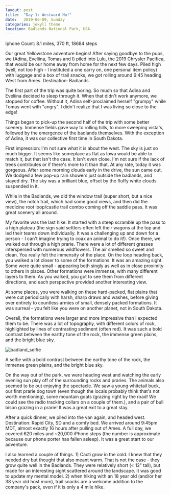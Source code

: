 ```yaml
---
layout: post
title:  "Day 1: Westward Ho!"
date:   2019-06-09, Sunday
categories: jekyll theme
location: Badlands National Park, USA
---
```


Iphone Count: 8.1 miles, 370 ft, 18684 steps

Our great Yellowstone adventure begins! After saying goodbye to the pups, we (Adina, Eveliina, Tomas and I) piled into Lulu, the 2019 Chrysler Pacifica, that would be our home away from home for the next few days. Piled high (well, not too high - I instituted a one carry on, one personal item policy) with luggage and a box of trail snacks, we got rolling around 6:45 heading West from Ames. Destination: Badlands.

The first part of the trip was quite boring. So much so that Adina and Eveliina decided to sleep through it. When that didn't work anymore, we stopped for coffee. Without it, Adina self-proclaimed herself "grumpy" while Tomas went with "angry". I didn't realize that I was living so close to the edge!

Things began to pick-up the second half of the trip with some better scenery. Immense fields gave way to rolling hills, to more sweeping vista's, followed by the emergence of the badlands themselves. With the exception of Adina, it was our collective first time in South Dakota. 

First impression: I'm not sure what it is about the west. The sky is just so much bigger. It seems like someplace as flat as Iowa would be able to match it, but that isn't the case. It isn't even close. I'm not sure if the lack of trees contributes or if there's more to it than that. At any rate, today it was gorgeous. After some morning clouds early in the drive, the sun came out.  We dodged a few pop-up rain showers just outside the badlands, and stayed dry. The sky was a brilliant blue, offset by the fluffy white clouds suspended in it.

While in the Badlands, we did the window trail (super short, but a nice view), the notch trail, which had some good views, and then did the medicine root loop/castle trail combo coming off the saddle pass. It was great scenery all around. 

My favorite was the last hike. It started with a steep scramble up the pass to a high plateau (the sign said settlers often left their wagons at the top and led their teams down individually. It was a challenging up and down for a person - I can't imagine trying to coax an animal to do it!). Once there, we walked out through a high prarie. There were a lot of different grasses interspersed with numerous wildflowers. The air smelled so sweet and clean. You really felt the immensity of the place. On the loop heading back, you walked a lot closer to some of the formations. It was an amazing sight. Some were quite small - appearing both singly as well as in close proximity to others in places. Other formations were immense, with many different layers to them. As you walked, you got to see them from different directions, and each perspective provided another interesting view.

At some places, you were walking on these hard-packed, flat plains that were cut periodically with harsh, sharp draws and washes, before giving over entirely to countless armies of small, densely packed formations. It was surreal - you felt like you were on another planet, not in South Dakota.

Overall, the formations were larger and more impressive than I expected them to be. There was a lot of topography, with different colors of rock, highlighted by lines of contrasting sediment (often red). It was such a bold contrast between the earthy tone of the rock, the immense green plains, and the bright blue sky. 

<div class="post-image">
    <img src="https://lh3.googleusercontent.com/zzVEssWoRmFpfk_ch_B81wcKd6n1mUNLhtzge4bMVyvnBo5T7IoalHG3NFXzqa0olKnWitPEa0Dh39w15YRaF-oCUpNiwbRLLFu2VLRqlckr0LzDJoeCPrtMQ39y7t5SC8qxHoT-pjTrTKNn3wz3Ix3VbDw2Tb502sKzwwxc2nczFtsPeXAvDW1My1MA8lYws5tUj-nwcrkrC45RyHYGrUrGtXEaXZUz_y8Qx1ZSiTUmEUmJU6pxnkwW9nvc7R0g-j4gtZkprjagANIH6r6j-LFCZ8rK7b1qDI7EINF1bhL6QDThPm0YRRBaYV5yiCug2bxoS0PnN11HvEedrj-YW48UBTs-W1KdNQSHRoC1PKDNpd78iIrsTFsJJafFj5qindMP-TjvxwGhk7fsEw9aQWihN1CDtg67TKbTJRGh0haZbj7XXWzNc6tBkY86MKZN0cR2xenueuz03XWXe0uQKlAU0E_SpetemkJA9ekM7EcwIqSrvSLyszqKRfvlUDx0eS7IiScq3zBJbf5DEJUQL3Y616DbckyaFHNWk59OxWE8z-_4rYnMlDV_fUfkuhXK0S4rX-K9roL7F24D3gQgUTc9Z6mhXbhovKzV9hmwdBUd6lAQ-OPu3q_3qMDgVqpXbdcXYLA-x7l_ZseUpGFM_sQMAXXBoYGj1m6eR_SQWTOho9KAyoIfGEKEF6lznGiTzljZhviirOhxSctLkTOiMsnQUg=w1878-h1408-no" alt="badland_selfie" />
    <p class="post-image-caption"> A selfie with a bold contrast between the earthy tone of the rock, the immense green plains, and the bright blue sky. </p>
</div>

On the way out of the park, we were heading west and watching the early evening sun play off of the surrounding rocks and praries. The animals also seemed to be out enjoying the spectacle. We saw a young whitetail buck, our first prarie dog town (even though the locals probably think that's not worth mentioning), some mountain goats (grazing right by the road! We could see the radio tracking collars on a couple of them.), and a pair of bull bison grazing in a prarie! It was a great exit to a great stay.

After a quick dinner, we piled into the van again, and headed west. Destination: Rapid City, SD and a comfy bed. We arrived around 9:45pm MDT, almost exactly 16 hours after pulling out of Ames.  A full day, we covered 620 miles and ~20,000 iPhone steps (the number is approximate because our phone porter has fallen asleep). It was a great start to our adventure.

I also learned a couple of things. 1) Cacti grow in the cold. I knew that they needed dry but thought that also meant warm. That is not the case - they grow quite well in the Badlands. They were relatively short (< 12" tall), but made for an interesting sight scattered around the landscape. It was good to update my mental model. 2) when hiking with an 18 year old (and/or her 38 year old host mom), trail snacks are a welcome addition to the company's pack, even if it is only a 4 mile hike.


